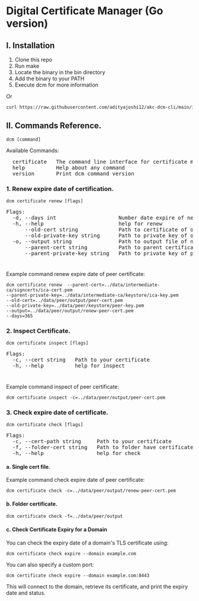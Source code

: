 # Digital Certificate Manager (Go version)
## I. Installation
1. Clone this repo
2. Run make
3. Locate the binary in the bin directory
4. Add the binary to your PATH
5. Execute dcm for more information

Or
```bash
curl https://raw.githubusercontent.com/adityajoshi12/akc-dcm-cli/main/install.sh | bash
```
## II. Commands Reference.
```shell
dcm [command]
```
Available Commands:<br />
<pre>
  certificate   The command line interface for certificate management
  help          Help about any command
  version       Print dcm command version
</pre>
### 1. Renew expire date of certification.
```shell
dcm certificate renew [flags]
```
<pre>
Flags:
  -d, --days int                    Number date expire of new certificate (default 1)
  -h, --help                        help for renew
      --old-cert string             Path to certificate of old certificate that need to renew
      --old-private-key string      Path to private key of old certificate
  -o, --output string               Path to output file of new certificate (default ".dcm/output/renew-cert.pem")
      --parent-cert string          Path to parent certificate (CA or ICA)
      --parent-private-key string   Path to private key of parent certificate (CA or ICA)
</pre>
#
Example command renew expire date of peer certificate:
```shell script
dcm certificate renew  --parent-cert=../data/intermediate-ca/signcerts/ica-cert.pem
--parent-private-key=../data/intermediate-ca/keystore/ica-key.pem
--old-cert=../data/peer/output/peer-cert.pem
--old-private-key=../data/peer/keystore/peer-key.pem
--output=../data/peer/output/renew-peer-cert.pem
--days=365
```

### 2. Inspect Certificate.
```shell script
dcm certificate inspect [flags]
```
<pre>
Flags:
  -c, --cert string   Path to your certificate
  -h, --help          help for inspect
</pre>
#
Example command inspect of peer certificate:
```shell script
dcm certificate inspect -c=../data/peer/output/peer-cert.pem
```

### 3. Check expire date of certificate.
```shell script
dcm certificate check [flags]
```
<pre>
Flags:
  -c, --cert-path string     Path to your certificate
  -f, --folder-cert string   Path to folder have certificates
  -h, --help                 help for check
</pre>
#### a. Single cert file.
Example command check expire date of peer certificate:
```shell script
dcm certificate check -c=../data/peer/output/renew-peer-cert.pem
```

#### b. Folder certificate.
```shell script
dcm certificate check -f=../data/peer/output
```

#### c. Check Certificate Expiry for a Domain

You can check the expiry date of a domain's TLS certificate using:

```shell script
dcm certificate check expire --domain example.com
```

You can also specify a custom port:

```shell script
dcm certificate check expire --domain example.com:8443
```

This will connect to the domain, retrieve its certificate, and print the expiry date and status.
